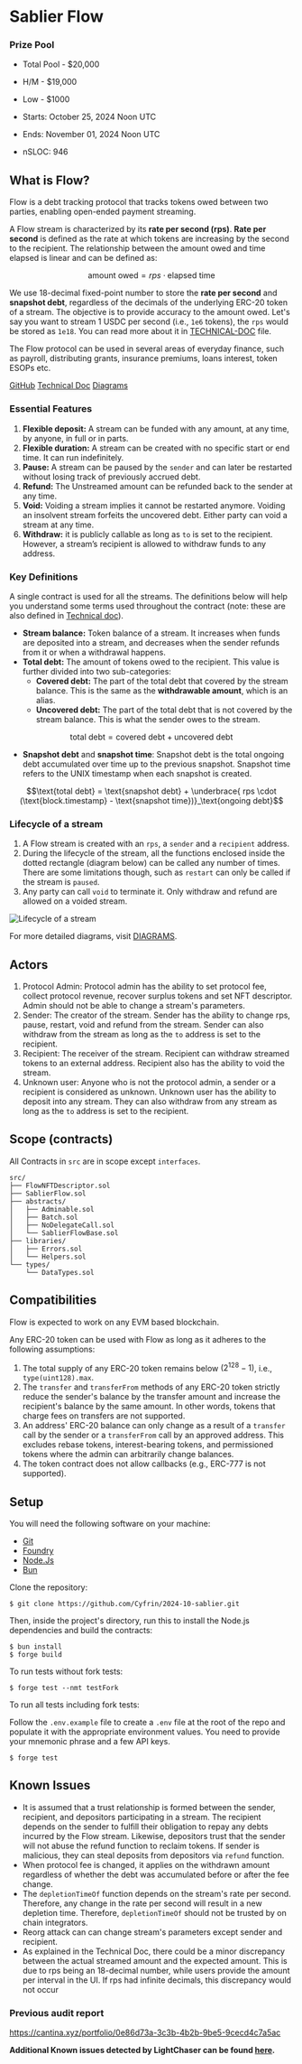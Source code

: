 # Sablier Flow

### Prize Pool

- Total Pool - $20,000
- H/M - $19,000
- Low - $1000

- Starts: October 25, 2024 Noon UTC
- Ends: November 01, 2024 Noon UTC

- nSLOC: 946

[//]: # (contest-details-open)

## What is Flow?

Flow is a debt tracking protocol that tracks tokens owed between two parties, enabling open-ended payment streaming.

A Flow stream is characterized by its **rate per second (rps)**. **Rate per second** is defined as the rate at which tokens are increasing by the second to the recipient. The relationship between the amount owed and time elapsed is linear and can be defined as:

```math
\text{amount owed} = rps \cdot \text{elapsed time}
```

We use 18-decimal fixed-point number to store the **rate per second** and **snapshot debt**, regardless of the decimals of the underlying ERC-20 token of a stream. The objective is to provide accuracy to the amount owed. Let's say you want to stream 1 USDC per second (i.e., `1e6` tokens), the `rps` would be stored as `1e18`. You can read more about it in [TECHNICAL-DOC](https://github.com/sablier-labs/flow/blob/main/TECHNICAL-DOC.md) file.

The Flow protocol can be used in several areas of everyday finance, such as payroll, distributing grants, insurance premiums, loans interest, token ESOPs etc.

[GitHub](https://github.com/sablier-labs/flow)
[Technical Doc](https://github.com/sablier-labs/flow/blob/main/TECHNICAL-DOC.md)
[Diagrams](https://github.com/sablier-labs/flow/blob/main/DIAGRAMS.md)

### Essential Features

1. **Flexible deposit:** A stream can be funded with any amount, at any time, by anyone, in full or in parts.
2. **Flexible duration:** A stream can be created with no specific start or end time. It can run indefinitely.
3. **Pause:** A stream can be paused by the `sender` and can later be restarted without losing track of previously accrued debt.
4. **Refund:** The Unstreamed amount can be refunded back to the sender at any time.
5. **Void:** Voiding a stream implies it cannot be restarted anymore. Voiding an insolvent stream forfeits the uncovered debt. Either party can void a stream at any time.
6. **Withdraw:** it is publicly callable as long as `to` is set to the recipient. However, a stream’s recipient is allowed to withdraw funds to any address.

### Key Definitions

A single contract is used for all the streams. The definitions below will help you understand some terms used throughout the contract (note: these are also defined in [Technical doc](https://github.com/sablier-labs/flow/blob/main/TECHNICAL-DOC.md#core-components)).

- **Stream balance:** Token balance of a stream. It increases when funds are deposited into a stream, and decreases when the sender refunds from it or when a withdrawal happens.
- **Total debt:** The amount of tokens owed to the recipient. This value is further divided into two sub-categories:
  - **Covered debt:** The part of the total debt that covered by the stream balance. This is the same as the **withdrawable amount**, which is an alias.
  - **Uncovered debt:** The part of the total debt that is not covered by the stream balance. This is what the sender owes to the stream.

```math
\text{total debt} = \text{covered debt} + \text{uncovered debt}
```

- **Snapshot debt** and **snapshot time**: Snapshot debt is the total ongoing debt accumulated over time up to the previous snapshot. Snapshot time refers to the UNIX timestamp when each snapshot is created.

```math
\text{total debt} = \text{snapshot debt} + \underbrace{
rps \cdot (\text{block.timestamp} - \text{snapshot time})}_\text{ongoing debt}
```

### Lifecycle of a stream

1. A Flow stream is created with an `rps`, a `sender` and a `recipient` address.
2. During the lifecycle of the stream, all the functions enclosed inside the dotted rectangle (diagram below) can be called any number of times. There are some limitations though, such as `restart` can only be called if the stream is `paused`.
3. Any party can call `void` to terminate it. Only withdraw and refund are allowed on a voided stream.

![Lifecycle of a stream
](https://file.notion.so/f/f/12e6a04a-1b5c-42fe-9099-f204f5b88305/558bf572-514f-458b-b81e-6e16a4a15393/Screenshot_2024-09-26_at_15.06.37.png?table=block&id=10d6105a-d8b6-808d-af33-eceac4927180&spaceId=12e6a04a-1b5c-42fe-9099-f204f5b88305&expirationTimestamp=1729296000000&signature=1xIqRSsWyxxqJv66WUJjaFJtfq3iEbMDlDfZn59QitY&downloadName=Screenshot+2024-09-26+at+15.06.37.png)

For more detailed diagrams, visit [DIAGRAMS](https://github.com/sablier-labs/flow/blob/main/DIAGRAMS.md).

## Actors

1. Protocol Admin: Protocol admin has the ability to set protocol fee, collect protocol revenue, recover surplus tokens and set NFT descriptor. Admin should not be able to change a stream's parameters.
1. Sender: The creator of the stream. Sender has the ability to change rps, pause, restart, void and refund from the stream. Sender can also withdraw from the stream as long as the `to` address is set to the recipient.
1. Recipient: The receiver of the stream. Recipient can withdraw streamed tokens to an external address. Recipient also has the ability to void the stream.
1. Unknown user: Anyone who is not the protocol admin, a sender or a recipient is considered as unknown. Unknown user has the ability to deposit into any stream. They can also withdraw from any stream as long as the `to` address is set to the recipient.

[//]: # (contest-details-close)

[//]: # (scope-open)

## Scope (contracts)

All Contracts in `src` are in scope except `interfaces`.

```tree
src/
├── FlowNFTDescriptor.sol
├── SablierFlow.sol
├── abstracts/
│   ├── Adminable.sol
│   ├── Batch.sol
│   ├── NoDelegateCall.sol
│   └── SablierFlowBase.sol
├── libraries/
│   ├── Errors.sol
│   └── Helpers.sol
└── types/
    └── DataTypes.sol
```

## Compatibilities

Flow is expected to work on any EVM based blockchain.

Any ERC-20 token can be used with Flow as long as it adheres to the following assumptions:

1. The total supply of any ERC-20 token remains below $(2^{128} - 1)$, i.e., `type(uint128).max`.
2. The `transfer` and `transferFrom` methods of any ERC-20 token strictly reduce the sender's balance by the transfer amount and increase the recipient's balance by the same amount. In other words, tokens that charge fees on transfers are not supported.
3. An address' ERC-20 balance can only change as a result of a `transfer` call by the sender or a `transferFrom` call by an approved address. This excludes rebase tokens, interest-bearing tokens, and permissioned tokens where the admin can arbitrarily change balances.
4. The token contract does not allow callbacks (e.g., ERC-777 is not supported).

[//]: # (scope-close)

[//]: # (getting-started-open)

## Setup

You will need the following software on your machine:

- [Git](https://git-scm.com/downloads)
- [Foundry](https://github.com/foundry-rs/foundry)
- [Node.Js](https://nodejs.org/en/download/)
- [Bun](https://bun.sh/)

Clone the repository:

```shell
$ git clone https://github.com/Cyfrin/2024-10-sablier.git
```

Then, inside the project's directory, run this to install the Node.js dependencies and build the contracts:

```shell
$ bun install
$ forge build
```

To run tests without fork tests:

```shell
$ forge test --nmt testFork
```

To run all tests including fork tests:

Follow the `.env.example` file to create a `.env` file at the root of the repo and
populate it with the appropriate environment values. You need to provide your mnemonic phrase and a few API keys.

```shell
$ forge test
```

[//]: # (getting-started-close)

[//]: # (known-issues-open)

## Known Issues

- It is assumed that a trust relationship is formed between the sender, recipient, and depositors participating in a stream. The recipient
  depends on the sender to fulfill their obligation to repay any debts incurred by the Flow stream. Likewise, depositors
  trust that the sender will not abuse the refund function to reclaim tokens. If sender is malicious, they can steal deposits from depositors via `refund` function.
- When protocol fee is changed, it applies on the withdrawn amount regardless of whether the debt was accumulated before or after the fee change.
- The `depletionTimeOf` function depends on the stream's rate per second. Therefore, any change in the rate per second
  will result in a new depletion time. Therefore, `depletionTimeOf` should not be trusted by on chain integrators.
- Reorg attack can can change stream's parameters except sender and recipient.
- As explained in the Technical Doc, there could be a minor discrepancy between the actual streamed amount and the expected amount. This is due to rps being an 18-decimal number, while users provide the amount per interval in the UI. If rps had infinite decimals, this discrepancy would not occur

### Previous audit report

https://cantina.xyz/portfolio/0e86d73a-3c3b-4b2b-9be5-9cecd4c7a5ac

**Additional Known issues detected by LightChaser can be found [here](https://github.com/Cyfrin/2024-10-sablier/issues/1).**

[//]: # (known-issues-close)
